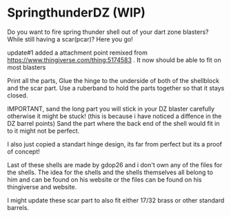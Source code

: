 # SpringthunderDZ (WIP)
Do you want to fire spring thunder shell out of your dart zone blasters? While still having a scar(pcar)? Here you go!

update#1 added a attachment point remixed from https://www.thingiverse.com/thing:5174583 . It now should be able to fit on most blasters 

Print all the parts,
Glue the hinge to the underside of both of the shellblock and the scar part.
Use a ruberband to hold the parts together so that it stays closed.

IMPORTANT,
sand the long part you will stick in your DZ blaster carefully otherwise it might be stuck! (this is because i have noticed a diffence in the DZ barrel points)
Sand the part where the back end of the shell would fit in to it might not be perfect.

I also just copied a standart hinge design, its far from perfect but its a proof of concept!

Last of these shells are made by gdop26 and i don't own any of the files for the shells. The idea for the shells and the shells themselves all belong to him and can be found on his website or the files can be found on his thingiverse and website.

I might update these scar part to also fit either 17/32 brass or other standard barrels.


